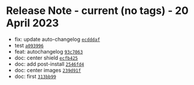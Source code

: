 # Release Note -  current (no tags)  - 20 April 2023
- fix: update auto-changelog [`ecdddaf`](https://github.com/chiliwax/wifi-signal-strengh/commit/ecdddaffcadb42e29bbd747506c151bdf83fb780)
- test [`a093996`](https://github.com/chiliwax/wifi-signal-strengh/commit/a09399650cb1e7531e99f170a64a78af9b6529d1)
- feat: autochangelog [`93c7063`](https://github.com/chiliwax/wifi-signal-strengh/commit/93c706344b6c6e985b1fc5ca07a9d52d8d125483)
- doc: center shield [`ecfb425`](https://github.com/chiliwax/wifi-signal-strengh/commit/ecfb4259001b8351a7921e91007b3fcf5e800f7a)
- doc: add post-install [`2546fd4`](https://github.com/chiliwax/wifi-signal-strengh/commit/2546fd4c933a9fedf574749387c5012c443ef4f5)
- doc: center images [`239d91f`](https://github.com/chiliwax/wifi-signal-strengh/commit/239d91f8a1dbe93059e1baccf9214bd80d25900d)
- doc: first [`313bb99`](https://github.com/chiliwax/wifi-signal-strengh/commit/313bb99ab53573375e89f7e5b217501af61c48e4)
